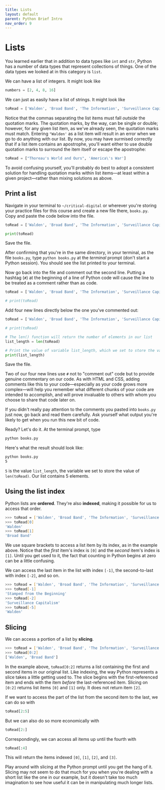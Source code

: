 ```yaml
---
title: Lists
layout: default
parent: Python Brief Intro
nav_order: 9
---
```

# Lists

You learned earlier that in addition to data types like `int` and `str`, Python has a number of data types that represent collections of things. One of the data types we looked at in this category is `list`.

We can have a list of integers. It might look like

```python
numbers = [2, 4, 8, 16]
```

We can just as easily have a list of strings. It might look like

```python
toRead = ['Walden', 'Broad Band', 'The Information', 'Surveillance Capitalism', 'Stamped from the Beginning'] 
```

Notice that the commas separating the list items must fall *outside* the quotation marks. The quotation marks, by the way, can be single or double; however, for any given list item, as we've already seen, the quotation marks must match. Entering `"Walden'` as a list item will result in an error when we go to do anything with our list. By now, you may have surmised correctly that if a list item contains an apostrophe, you'll want either to use double quotation marks to surround the item itself or escape the apostrophe:

```python
toRead = ["Thoreau's World and Ours", 'America\'s War']
```
To avoid confusing yourself, you'll probably do best to adopt a consistent solution for handling quotation marks within list items&mdash;at least within a given project&mdash;rather than mixing solutions as above.

## Print a list

Navigate in your terminal to `~/critical-digital` or wherever you're storing your practice files for this course and create a new file there, `books.py`. Copy and paste the code below into the file.

```python
toRead = ['Walden', 'Broad Band', 'The Information', 'Surveillance Capitalism', 'Stamped from the Beginning']

print(toRead)
```

Save the file.

After confirming that you're in the same directory, in your terminal, as the file `books.py`, type `python books.py` at the *terminal* prompt (don't start a Python session). You should see the list printed to your terminal.

Now go back into the file and comment out the second line. Putting a hashtag (`#`) at the beginning of a line of Python code will cause the line to be treated as a comment rather than as code.

```python
toRead = ['Walden', 'Broad Band', 'The Information', 'Surveillance Capitalism', 'Stamped from the Beginning']

# print(toRead)
```

Add four new lines directly below the one you've commented out:

```python
toRead = ['Walden', 'Broad Band', 'The Information', 'Surveillance Capitalism', 'Stamped from the Beginning']

# print(toRead)

# The len() function will return the number of elements in our list
list_length = len(toRead) 

# Print the value of variable list_length, which we set to store the value of len(toRead)
print(list_length) 
```

Save the file.

Two of our four new lines use `#` not to "comment out" code but to provide genuine commentary on our code. As with HTML and CSS, adding comments like this to your code&mdash;especially as your code grows more complex&mdash;will help you remember what different chunks of your code are intended to accomplish, and will prove invaluable to others with whom you choose to share that code later on.

If you didn't really pay attention to the comments you pasted into `books.py` just now, go back and read them carefully. Ask yourself what output you're likely to get when you run this new bit of code.

Ready? Let's do it. At the terminal prompt, type

```zsh
python books.py
```
Here's what the result should look like:

```zsh
python books.py
5
```
`5` is the value `list_length`, the variable we set to store the value of `len(toRead)`. Our list contains 5 elements.

## Using the list index

Python lists are **ordered**. They're also **indexed**, making it possible for us to access that order.

```zsh
>>> toRead = ['Walden', 'Broad Band', 'The Information', 'Surveillance Capitalism', 'Stamped from the Beginning']
>>> toRead[0]
'Walden'
>>> toRead[1]
'Broad Band'
```
We use square brackets to access a list item by its index, as in the example above. Notice that the *first* item's index is `[0]` and the *second* item's index is `[1]`. Until you get used to it, the fact that counting in Python begins at zero can be a little confusing.

We can access the last item in the list with index `[-1]`, the second-to-last with index `[-2]`, and so on.

```zsh
>>> toRead = ['Walden', 'Broad Band', 'The Information', 'Surveillance Capitalism', 'Stamped from the Beginning']
>>> toRead[-1]
'Stamped from the Beginning'
>>> toRead[-2]
'Surveillance Capitalism'
>>> toRead[-5]
'Walden'
```
## Slicing

We can access a portion of a list by **slicing**. 

```zsh
>>> toRead = ['Walden', 'Broad Band', 'The Information', 'Surveillance Capitalism', 'Stamped from the Beginning']
>>> toRead[0:2]
['Walden', 'Broad Band']
```

In the example above, `toRead[0:2]` returns a list containing the first and second items in our original list. Like indexing, the way Python represents a slice takes a little getting used to. The slice begins with the first-referenced item and ends with the item *before* the last-referenced item. Slicing on `[0:2]` returns list items `[0]` and `[1]` only. It does not return item `[2]`.

If we want to access the part of the list from the second item to the last, we can do so with 

```python
toRead[2:5]
```
But we can also do so more economically with

```python
toRead[2:]
```

Correspondingly, we can access all items up until the fourth with 

```python
toRead[:4]
```
This will return the items indexed `[0]`, `[1]`, `[2]`, and `[3]`.

Play around with slicing at the Python prompt until you get the hang of it. Slicing may not seem to do that much for you when you're dealing with a short list like the one in our example, but it doesn't take too much imagination to see how useful it can be in manipulating much longer lists.